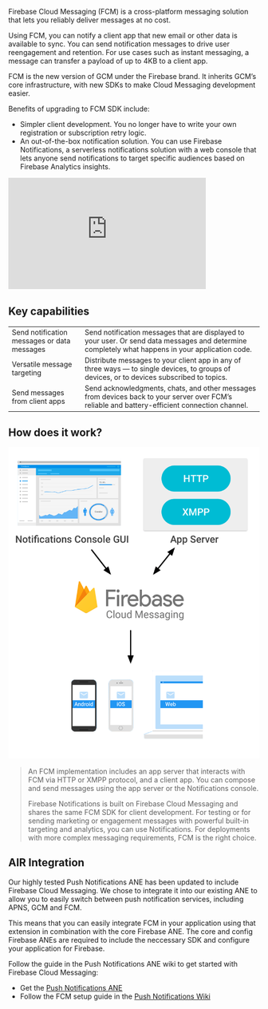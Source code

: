 
Firebase Cloud Messaging (FCM) is a cross-platform messaging solution that lets you reliably deliver messages at no cost.

Using FCM, you can notify a client app that new email or other data is available to sync. 
You can send notification messages to drive user reengagement and retention. 
For use cases such as instant messaging, a message can transfer a payload of up to 4KB to a client app.

FCM is the new version of GCM under the Firebase brand. 
It inherits GCM’s core infrastructure, with new SDKs to make Cloud Messaging development easier.

Benefits of upgrading to FCM SDK include:

- Simpler client development. You no longer have to write your own registration or subscription retry logic.
- An out-of-the-box notification solution. You can use Firebase Notifications, a serverless notifications solution with a web console that lets anyone send notifications to target specific audiences based on Firebase Analytics insights.

<iframe width="396" height="223" src="https://www.youtube.com/embed/sioEY4tWmLI?list=PLl-K7zZEsYLmOF_07IayrTntevxtbUxDL" frameborder="0" allowfullscreen></iframe>


## Key capabilities

| | |
|---|---|
| Send notification messages or data messages | Send notification messages that are displayed to your user. Or send data messages and determine completely what happens in your application code. |
| Versatile message targeting                 | Distribute messages to your client app in any of three ways — to single devices, to groups of devices, or to devices subscribed to topics. |
| Send messages from client apps              | Send acknowledgments, chats, and other messages from devices back to your server over FCM’s reliable and battery-efficient connection channel. |


## How does it work? 

![](images/fcm-howdoesitwork.png)

>
> An FCM implementation includes an app server that interacts with FCM via HTTP or XMPP protocol, and a client app. 
> You can compose and send messages using the app server or the Notifications console.
> 
> Firebase Notifications is built on Firebase Cloud Messaging and shares the same FCM SDK 
> for client development. For testing or for sending marketing or engagement messages with 
> powerful built-in targeting and analytics, you can use Notifications. 
> For deployments with more complex messaging requirements, FCM is the right choice.
>


## AIR Integration

Our highly tested Push Notifications ANE has been updated to include Firebase Cloud Messaging.
We chose to integrate it into our existing ANE to allow you to easily switch between push notification services, including APNS, GCM and FCM.

This means that you can easily integrate FCM in your application using that extension in combination with the core Firebase ANE. 
The core and config Firebase ANEs are required to include the neccessary SDK and configure your application for Firebase. 

Follow the guide in the Push Notifications ANE wiki to get started with Firebase Cloud Messaging:

- Get the [Push Notifications ANE](https://airnativeextensions.com/extension/com.distriqt.PushNotifications)
- Follow the FCM setup guide in the [Push Notifications Wiki](https://github.com/distriqt/ANE-PushNotifications/wiki) 

